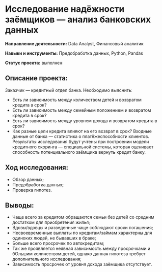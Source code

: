 # Исследование надёжности заёмщиков — анализ банковских данных

**Направление деятельности:** Data Analyst, Финансовый аналитик

**Навыки и инструменты:** Предобработка данных, Python, Pandas

**Статус проекта:** выполнен

## Описание проекта:
Заказчик — кредитный отдел банка. Необходимо выяснить:
- Есть ли зависимость между количеством детей и возвратом кредита в срок?
- Есть ли зависимость между семейным положением и возвратом кредита в срок?
- Есть ли зависимость между уровнем дохода и возвратом кредита в срок?
- Как разные цели кредита влияют на его возврат в срок?
Входные данные от банка — статистика о платёжеспособности клиентов.
Результаты исследования будут учтены при построении модели кредитного скоринга — специальной системы, которая оценивает способность потенциального заёмщика вернуть кредит банку.

## Ход исследования: 
- Обзор данных;
- Предобработка данных;
- Проверка гипотез.

## Выводы:
- Чаще всего за кредитом обращаются семьи без детей со средним достатком для приобретения жилья; 
- Вдовы/вдовцы и разведенные чаще соблюдают сроки погашения; 
- Несвоевременные выплаты по кредитам/займам характерны для одиноких людей, не бывавших в браке;
- Больше всего просрочек по автокредитам; 
- Так же проявляется неявная зависимость между просрочками и бОльшим количеством детей, однако данная гипотеза требует дополнительного исследования; 
- Зависимость просрочек от уровня дохода заёмщика отсутствует.


